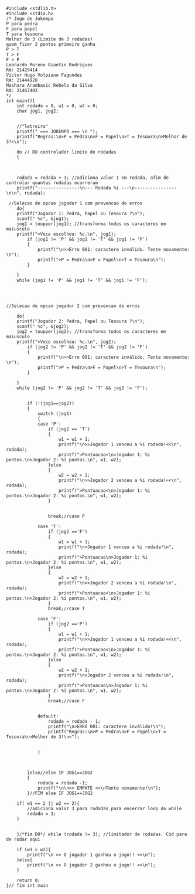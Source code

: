     #include <stdlib.h>
    #include <stdio.h>
    /* Jogo de Jokempo
    P para pedra
    F para papel
    T para tesoura
    Melhor de 3 (Limite de 3 rodadas)
    quem fizer 2 pontos primeiro ganha
    P > T
    T > F
    F > P
    Leonardo Moreno Giantin Rodrigues
    RA: 21429414
    Victor Hugo Volpiano Fagundes
    RA: 21444928
    Mashara Arambasic Rebelo da Silva
    RA: 21467402
    */
    int main(){
        int rodada = 0, w1 = 0, w2 = 0;
        char jog1, jog2;


        //"letreiro"
        printf(" === JOKENPO === \n ");
        printf("Regras:\n>P = Pedra\n>F = Papel\n>T = Tesoura\n>Melhor de 3!<\n");

        do // DO controlador limite de rodadas
        {



        rodada = rodada + 1; //adiciona valor 1 em rodada, afim de controlar quantas rodadas ocorreram
        printf("----------------\n--- Rodada %i ---\n----------------\n\n", rodada);

     //Selecao de opcao jogador 1 com prevencao de erros
        do{
        printf("Jogador 1: Pedra, Papel ou Tesoura ?\n");
        scanf(" %c", &jog1);
        jog1 = toupper(jog1); //transforma todos os caracteres em maiusculo
        printf(">Voce escolheu: %c.\n", jog1);
            if (jog1 != 'P' && jog1 != 'T' && jog1 != 'F')
            {
                printf("\n>>Erro 001: caractere inválido. Tente novamente: \n");
                printf(">P = Pedra\n>F = Papel\n>T = Tesoura\n");
            }

        }
        while (jog1 != 'P' && jog1 != 'T' && jog1 != 'F');




    //Selecao de opcao jogador 2 com prevencao de erros

        do{
        printf("Jogador 2: Pedra, Papel ou Tesoura ?\n");
        scanf(" %c", &jog2);
        jog2 = toupper(jog2); //transforma todos os caracteres em maiusculo
        printf(">Voce escolheu: %c.\n", jog2);
            if (jog2 != 'P' && jog2 != 'T' && jog2 != 'F')
            {
                printf("\n>>Erro 001: caractere inválido. Tente novamente: \n");
                printf(">P = Pedra\n>F = Papel\n>T = Tesoura\n");
            }

        }
        while (jog2 != 'P' && jog2 != 'T' && jog2 != 'F');


            if (!(jog1==jog2))
            {
                switch (jog1)
                {
                case 'P':
                    if (jog2 == 'T')
                    {
                        w1 = w1 + 1;
                        printf("\n>>Jogador 1 venceu a %i rodada!<<\n", rodada);
                        printf(">Pontuacao<\n>Jogador 1: %i pontos.\n>Jogador 2: %i pontos.\n", w1, w2);
                    }else
                    {
                        w2 = w2 + 1;
                        printf("\n>>Jogador 2 venceu a %i rodada!<<\n", rodada);
                        printf(">Pontuacao<\n>Jogador 1: %i pontos.\n>Jogador 2: %i pontos.\n", w1, w2);
                    }


                    break;//case P

                case 'T':
                    if (jog2 =='F')
                    {
                        w1 = w1 + 1;
                        printf("\n>Jogador 1 venceu a %i rodada!\n", rodada);
                        printf(">Pontuacao\n>Jogador 1: %i pontos.\n>Jogador 2: %i pontos.\n", w1, w2);
                    }else
                    {
                        w2 = w2 + 1;
                        printf("\n>>Jogador 2 venceu a %i rodada!\n", rodada);
                        printf(">Pontuacao<\n>Jogador 1: %i pontos.\n>Jogador 2: %i pontos.\n", w1, w2);   
                    }
                    break;//case T

                case 'F':
                    if (jog2 =='P')
                    {
                        w1 = w1 + 1;
                        printf("\n>>Jogador 1 venceu a %i rodada!<<\n", rodada);
                        printf(">Pontuacao<\n>Jogador 1: %i pontos.\n>Jogador 2: %i pontos.\n", w1, w2);
                    }else
                    {
                        w2 = w2 + 1;
                        printf("\n>Jogador 2 venceu a %i rodada!\n", rodada);
                        printf(">Pontuacao\n>Jogador 1: %i pontos.\n>Jogador 2: %i pontos.\n", w1, w2);      
                    }
                    break;//case F


                default:
                    rodada = rodada - 1;
                    printf("\n>ERRO 001: caractere inválido!\n");
                    printf("Regras:\n>P = Pedra\n>F = Papel\n>T = Tesoura\n>Melhor de 3!\n<");


                }   



            }else//else IF JOG1==JOG2
            {
                rodada = rodada -1;
                printf("\n\n>> EMPATE <<\nTente novamente!\n");
            }//FIM else IF JOG1==JOG2

        if( w1 == 2 || w2 == 2){ 
            //adiciona valor 3 para rodadas para encerrar loop do while
            rodada = 3;
        }


        }/*fim DO*/ while (rodada != 3); //limitador de rodadas. Cód para de rodar aqui

        if (w1 > w2){
            printf("\n >> O jogador 1 ganhou o jogo!! <<\n");
        }else{
            printf("\n >> O jogador 2 ganhou o jogo!! <<\n");
        }

        return 0;
    }// fim int main
